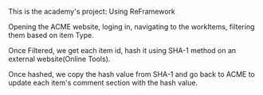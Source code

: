 This is the academy's project: Using ReFramework

Opening the ACME website, loging in, navigating to the workItems, filtering them based on item Type.

Once Filtered, we get each item id, hash it using SHA-1 method on an external website(Online Tools).

Once hashed, we copy the hash value from SHA-1 and go back to ACME to update each item's comment section with the hash value.
